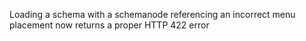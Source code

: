 Loading a schema with a schemanode referencing an incorrect menu placement now returns a proper HTTP 422 error
